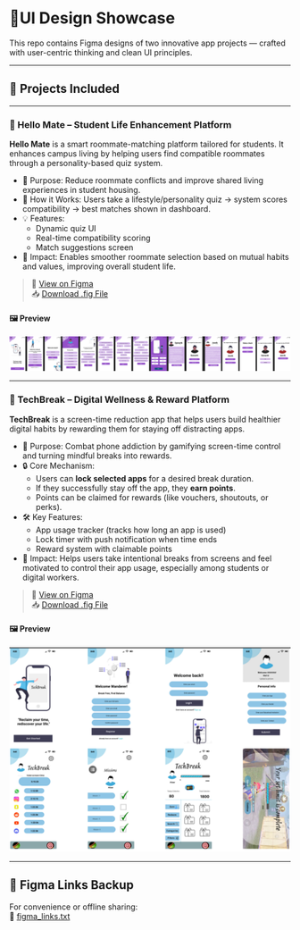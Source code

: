 # 🎨UI Design Showcase

This repo contains Figma designs of two innovative app projects — crafted with user-centric thinking and clean UI principles.

---

## 🧠 Projects Included

---

### 🔹 Hello Mate – Student Life Enhancement Platform

**Hello Mate** is a smart roommate-matching platform tailored for students. It enhances campus living by helping users find compatible roommates through a personality-based quiz system.

- 📌 Purpose: Reduce roommate conflicts and improve shared living experiences in student housing.
- 🧠 How it Works: Users take a lifestyle/personality quiz → system scores compatibility → best matches shown in dashboard.
- 💡 Features:
  - Dynamic quiz UI
  - Real-time compatibility scoring
  - Match suggestions screen
- 🎯 Impact: Enables smoother roommate selection based on mutual habits and values, improving overall student life.

> 🔗 [View on Figma](https://www.figma.com/proto/Ue1LQ4Uh9cMzEh1i25d2fj/Hello-Mate--?node-id=0-1&t=z19RP4MQz6o4ThJm-1)  
> 📥 [Download .fig File](./HelloMate.fig)

#### 🖼️ Preview

![Hello Mate UI](./assets/HelloMate/HM_Preview.png)

---

### 🔹 TechBreak – Digital Wellness & Reward Platform

**TechBreak** is a screen-time reduction app that helps users build healthier digital habits by rewarding them for staying off distracting apps.

- 📌 Purpose: Combat phone addiction by gamifying screen-time control and turning mindful breaks into rewards.
- 🔒 Core Mechanism:
  - Users can **lock selected apps** for a desired break duration.
  - If they successfully stay off the app, they **earn points**.
  - Points can be claimed for rewards (like vouchers, shoutouts, or perks).
- 🛠️ Key Features:
  - App usage tracker (tracks how long an app is used)
  - Lock timer with push notification when time ends
  - Reward system with claimable points
- 🎯 Impact: Helps users take intentional breaks from screens and feel motivated to control their app usage, especially among students or digital workers.

> 🔗 [View on Figma](https://www.figma.com/proto/DChCv4c9ygsEziqkJTixLA/-TechBreak?node-id=0-1&t=k0nSu0qZvydOxUoe-1)  
> 📥 [Download .fig File](./TechBreak.fig)

#### 🖼️ Preview

![TechBreak UI](./assets/TechBreak/TB_Preview.png)

---

## 📝 Figma Links Backup

For convenience or offline sharing:  
📄 [figma_links.txt](./figma_links.txt)

